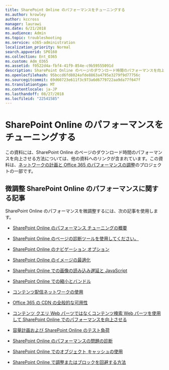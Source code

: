 ```yaml
---
title: SharePoint Online のパフォーマンスをチューニングする
ms.author: krowley
author: kccross
manager: laurawi
ms.date: 6/21/2018
ms.audience: Admin
ms.topic: troubleshooting
ms.service: o365-administration
localization_priority: Normal
search.appverid: SPO160
ms.collection: Ent_O365
ms.custom: Adm_O365
ms.assetid: f0522d4a-fbf4-41f9-854e-c9b59555091d
description: SharePoint Online のページのダウンロード時間のパフォーマンスを向上させる方法については、他の資料へのリンクが含まれています。
ms.openlocfilehash: 95bccd6fd8024afde8863a4795e3279f9d77756c
ms.sourcegitcommit: 69d60723e611f3c973a6d6779722aa9da77f647f
ms.translationtype: MT
ms.contentlocale: ja-JP
ms.lasthandoff: 08/27/2018
ms.locfileid: "22541585"
---
```

# <a name="tune-sharepoint-online-performance"></a>SharePoint Online のパフォーマンスをチューニングする

この資料には、SharePoint Online のページのダウンロード時間のパフォーマンスを向上させる方法については、他の資料へのリンクが含まれています。この資料は、[ネットワークの計画と Office 365 のパフォーマンスの調整](https://aka.ms/tune)のプロジェクトの一部です。
   
## <a name="articles-about-fine-tuning-sharepoint-online-performance"></a>微調整 SharePoint Online のパフォーマンスに関する記事

SharePoint Online のパフォーマンスを微調整するには、次の記事を使用します。
  
- [SharePoint Online のパフォーマンス チューニングの概要](introduction-to-performance-tuning-for-sharepoint-online.md)
    
- [SharePoint Online のページの診断ツールを使用してください。](page-diagnostics-for-spo.md)
    
- [SharePoint Online のナビゲーション オプション](navigation-options-for-sharepoint-online.md)
    
- [SharePoint Online のイメージの最適化](image-optimization-for-sharepoint-online.md)
    
- [SharePoint Online での画像の読み込み遅延と JavaScript](delay-loading-images-and-javascript-in-sharepoint-online.md)
    
- [SharePoint Online での縮小とバンドル](minification-and-bundling-in-sharepoint-online.md)
    
- [コンテンツ配信ネットワークの使用](using-content-delivery-networks-with-sharepoint-online.md)
    
 - [Office 365 の CDN の全般的な可用性](https://dev.office.com/blogs/general-availability-of-office-365-cdn)
    
- [コンテンツ クエリ Web パーツではなくコンテンツ検索 Web パーツを使用して SharePoint Online でのパフォーマンスを向上させる](using-content-search-web-part-instead-of-content-query-web-part-to-improve-perfo.md)
    
- [容量計画および SharePoint Online のテスト負荷](capacity-planning-and-load-testing-sharepoint-online.md)
    
- [SharePoint Online のパフォーマンスの問題の診断](diagnosing-performance-issues-with-sharepoint-online.md)
    
- [SharePoint Online でのオブジェクト キャッシュの使用](using-the-object-cache-with-sharepoint-online.md)
    
- [SharePoint Online で調整またはブロックを回避する方法](https://msdn.microsoft.com/en-us/library/office/dn889829.aspx)
    

